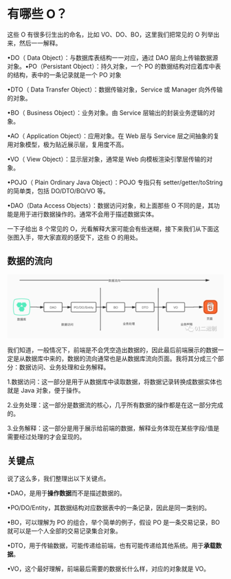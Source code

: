 # 有哪些 O？

这些 O 有很多衍生出的命名，比如 VO、DO、BO，这里我们把常见的 O 列举出来，然后一一解释。

•DO（ Data Object）：与数据库表结构一一对应，通过 DAO 层向上传输数据源对象。•PO（Persistant Object）：持久对象，一个 PO 的数据结构对应着库中表的结构，表中的一条记录就是一个 PO 对象

•DTO（ Data Transfer Object）：数据传输对象，Service 或 Manager 向外传输的对象。

•BO（ Business Object）：业务对象。由 Service 层输出的封装业务逻辑的对象。

•AO（ Application Object）：应用对象。在 Web 层与 Service 层之间抽象的复用对象模型，极为贴近展示层，复用度不高。

•VO（ View Object）：显示层对象，通常是 Web 向模板渲染引擎层传输的对象。

•POJO（ Plain Ordinary Java Object）：POJO 专指只有 setter/getter/toString 的简单类，包括 DO/DTO/BO/VO 等。

•DAO（Data Access Objects）：数据访问对象，和上面那些 O 不同的是，其功能是用于进行数据操作的。通常不会用于描述数据实体。

一下子给出 8 个常见的 O，光看解释大家可能会有些迷糊，接下来我们从下面这张图入手，带大家直观的感受下，这些 O 的用处。

## 数据的流向

![image-20200728144527321](零散知识点.assets/image-20200728144527321.png)

我们知道，一般情况下，前端是不会凭空造出数据的，因此最后前端展示的数据一定是从数据库中来的，数据的流向通常也是从数据库流向页面。我将其分成三个部分：数据访问、业务处理和业务解释。

1.数据访问：这一部分是用于从数据库中读取数据，将数据记录转换成数据实体也就是 Java 对象，便于操作。

2.业务处理：这一部分是数据流的核心，几乎所有数据的操作都是在这一部分完成的。

3.业务解释：这一部分是用于展示给前端的数据，解释业务体现在某些字段/值是需要经过处理的才会呈现的。

## 关键点

说了这么多，我们整理出以下关键点。

•DAO，是用于**操作数据**而不是描述数据的。

•PO/DO/Entity，其数据结构对应数据表中的一条记录，因此是同一类别的。

•BO，可以理解为 PO 的组合，举个简单的例子，假设 PO 是一条交易记录，BO 就可以是一个人全部的交易记录集合对象。

•DTO，用于传输数据，可能传递给前端，也有可能传递给其他系统。用于**承载数据**。

•VO，这个最好理解，前端最后需要的数据长什么样，对应的对象就是 VO。



